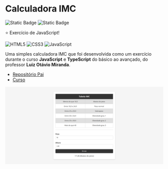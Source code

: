 # Calculadora IMC

![Static Badge](https://img.shields.io/badge/made_by-alemobn-0D0C0C)
![Static Badge](https://img.shields.io/badge/license-MIT-0D0C0C)

⭐ Exercício de JavaScript!

![HTML5](https://img.shields.io/badge/html5-%23E34F26.svg?style=for-the-badge&logo=html5&logoColor=white)
![CSS3](https://img.shields.io/badge/css3-%231572B6.svg?style=for-the-badge&logo=css3&logoColor=white)
![JavaScript](https://img.shields.io/badge/javascript-%23323330.svg?style=for-the-badge&logo=javascript&logoColor=%23F7DF1E)

Uma simples calculadora IMC que foi desenvolvida como um exercício durante o curso **JavaScript** e **TypeScript** do básico ao avançado, do professor **Luiz Otávio Miranda**.

* [Repositório Pai](https://www.github.com/alemobn/study_javascript-typescript-luizomf)
* [Curso](https://www.udemy.com/course/curso-de-javascript-moderno-do-basico-ao-avancado/learn/lecture/16342392?start=0#overview)

![Demo](docs/demo.png)